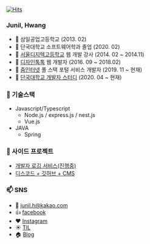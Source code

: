 [![Hits](https://hits.seeyoufarm.com/api/count/incr/badge.svg?url=https%3A%2F%2Fgithub.com%2Fzzsza)](https://hits.seeyoufarm.com)

### Junil, Hwang

- :school: 삼일공업고등학교 (2013. 02)
- :school: 단국대학교 소프트웨어학과 졸업 (2020. 02)
- :office: [서울디지텍고등학교](http://home.sdh.hs.kr/index.do) 웹 개발 강사 (2014. 02 ~ 2014.11)
- :office: [디자인톡톡](http://designtalktalk.com/home/) 웹 개발자 (2016. 09 ~ 2018.02)
- :office: [줌인터넷](https://zuminternet.com/) 풀 스택 포털 서비스 개발자 (2019. 11 ~ 현재)
- :trolleybus: [단국대학교 개발자 스터디](https://github.com/DKU-STUDY) (2020. 04 ~ 현재)

### 🔭 기술스택

- Javascript/Typescript
  - Node.js / express.js / nest.js
  - Vue.js
- JAVA
  - Spring

### 👯 사이드 프로젝트

- [개발자 로깅 서비스(진행중)](https://github.com/JunilHwang/DKU-Software-Engineering-Logging-Service)
- [디스코드 + 깃허브 + CMS](https://github.com/JunilHwang/discord-study-bot)

### 📫 SNS

- :email: junil.h@kakao.com
- :thumbsup: [facebook](https://www.facebook.com/profile.php?id=100013271537671)
- :heart: [Instagram](https://www.instagram.com/hwang_junil/?hl=ko)
- :sunny: [TIL](https://junilhwang.github.io/TIL/)
- :house: [Blog](http://junil-hwang.com)

<!--
**JunilHwang/JunilHwang** is a ✨ _special_ ✨ repository because its `README.md` (this file) appears on your GitHub profile.

Here are some ideas to get you started:

- 🔭 I’m currently working on ...
- 🌱 I’m currently learning ...
- 👯 I’m looking to collaborate on ...
- 🤔 I’m looking for help with ...
- 💬 Ask me about ...
- 📫 How to reach me: ...
- 😄 Pronouns: ...
- ⚡ Fun fact: ...
-->
